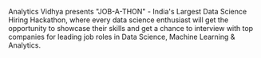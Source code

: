 Analytics Vidhya presents "JOB-A-THON" - India's Largest Data Science Hiring Hackathon, where every data science enthusiast will get the opportunity to showcase their skills and get a chance to interview with top companies for leading job roles in Data Science, Machine Learning & Analytics.

